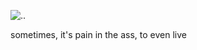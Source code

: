 ![..](https://cdn.substack.com/image/fetch/w_1456,c_limit,f_auto,q_auto:good,fl_progressive:steep/https://bucketeer-e05bbc84-baa3-437e-9518-adb32be77984.s3.amazonaws.com/public/images/767ab6a2-3a4d-4b4e-9911-ff58b32a5fb4_1920x1080.png)

sometimes, it's pain in the ass, to even live
